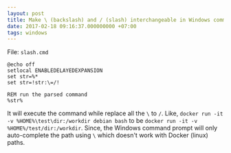 ```yaml
---
layout: post
title: Make \ (backslash) and / (slash) interchangeable in Windows command line
date: 2017-02-18 09:16:37.000000000 +07:00
tags: windows
---
```

File: `slash.cmd`

```
@echo off
setlocal ENABLEDELAYEDEXPANSION
set str=%*
set str=!str:\=/!

REM run the parsed command
%str%
```

It will execute the command while replace all the `\` to `/`. Like, `docker run -it -v %HOME%\test\dir:/workdir debian bash` to be `docker run -it -v %HOME%/test/dir:/workdir`. Since, the Windows command prompt will only auto-complete the path using `\` which doesn't work with Docker (linux) paths.
